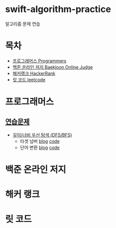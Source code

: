 # swift-algorithm-practice

알고리즘 문제 연습

# 목차

* [프로그래머스 Programmers](#프로그래머스)
* [백준 온라인 저지 Baekjoon Online Judge](#백준-온라인-저지)
* [해커랭크 HackerRank](#해커-랭크)
* [릿 코드 leetcode](#릿-코드)

# 프로그래머스

## [연습문제](https://programmers.co.kr/learn/challenges)

* [깊이/너비 우선 탐색 (DFS/BFS)](https://programmers.co.kr/learn/courses/30/parts/12421)
  * 타겟 넘버 [blog](https://keeplo.tistory.com/297) [code](https://github.com/Keeplo/swift-algorithm-practice/blob/main/programmers-practice/DFS_BFS/타깃_넘버/main.swift)
  * 단어 변환 [blog](https://keeplo.tistory.com/298) [code](https://github.com/Keeplo/swift-algorithm-practice/blob/main/programmers-practice/DFS_BFS/단어_변환/main.swift)

# 백준 온라인 저지

# 해커 랭크

# 릿 코드
